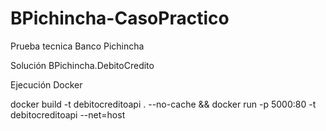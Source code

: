 # BPichincha-CasoPractico
Prueba tecnica Banco Pichincha

Solución BPichincha.DebitoCredito

Ejecución Docker

docker build -t debitocreditoapi . --no-cache && 
docker run -p 5000:80 -t debitocreditoapi --net=host